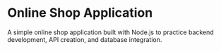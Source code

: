 # Online Shop Application
A simple online shop application built with Node.js to practice backend development, API creation, and database integration.
